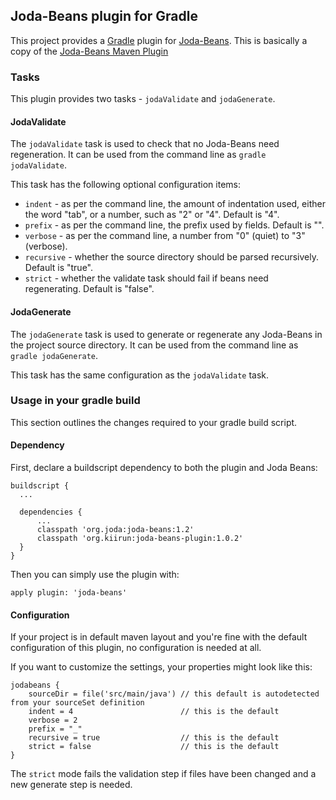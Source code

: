 Joda-Beans plugin for Gradle
----------------------------

This project provides a [Gradle](https://www.gradle.org/) plugin
for [Joda-Beans](https://github.com/JodaOrg/joda-beans).
This is basically a copy of the [Joda-Beans Maven Plugin](https://github.com/JodaOrg/joda-beans-maven-plugin)


### Tasks

This plugin provides two tasks - `jodaValidate` and `jodaGenerate`.

#### JodaValidate

The `jodaValidate` task is used to check that no Joda-Beans need regeneration.
It can be used from the command line as `gradle jodaValidate`.

This task has the following optional configuration items:
- `indent` - as per the command line, the amount of indentation used,
either the word "tab", or a number, such as "2" or "4". Default is "4".
- `prefix` - as per the command line, the prefix used by fields. Default is "".
- `verbose` - as per the command line, a number from "0" (quiet) to "3" (verbose).
- `recursive` - whether the source directory should be parsed recursively. Default is "true".
- `strict` - whether the validate task should fail if beans need regenerating. Default is "false".

#### JodaGenerate

The `jodaGenerate` task is used to generate or regenerate any Joda-Beans in the project source directory.
It can be used from the command line as `gradle jodaGenerate`.

This task has the same configuration as the `jodaValidate` task.

### Usage in your gradle build

This section outlines the changes required to your gradle build script.

#### Dependency

First, declare a buildscript dependency to both the plugin and Joda Beans:

```
buildscript {
  ...
  
  dependencies {
      ...
      classpath 'org.joda:joda-beans:1.2'
      classpath 'org.kiirun:joda-beans-plugin:1.0.2'
  }
}
```

Then you can simply use the plugin with:

```
apply plugin: 'joda-beans'
```

#### Configuration

If your project is in default maven layout and you're fine with the default configuration of
this plugin, no configuration is needed at all.

If you want to customize the settings, your properties might look like this:

```
jodabeans {
    sourceDir = file('src/main/java') // this default is autodetected from your sourceSet definition
    indent = 4                        // this is the default
    verbose = 2
    prefix = "_"
    recursive = true                  // this is the default
    strict = false                    // this is the default
}
```

The `strict` mode fails the validation step if files have been changed and a new generate step is needed.

